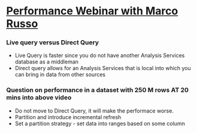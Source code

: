 # [Performance Webinar with Marco Russo](https://www.youtube.com/watch?v=C63Jq5-C5go)

### Live query versus Direct Query
- Live Query is faster since you do not have another Analysis Services database as a middleman
- Direct query allows for an Analysis Services that is local into which you can bring in data from other sources

### Question on performance in a dataset with 250 M rows AT 20 mins into above video
  - Do not move to Direct Query, it will make the performace worse.
  - Partition and introduce incremental refresh
  - Set a partition strategy - set data into ranges based on some column

